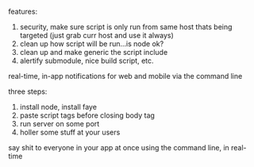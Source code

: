 features:
1. security, make sure script is only run from same host thats being targeted (just grab curr host and use it always)
2. clean up how script will be run...is node ok?
3. clean up and make generic the script include
4. alertify submodule, nice build script, etc.

real-time, in-app notifications for web and mobile via the command line

three steps:

1. install node, install faye
2. paste script tags before closing body tag
3. run server on some port
4. holler some stuff at your users


say shit to everyone in your app at once using the command line, in real-time